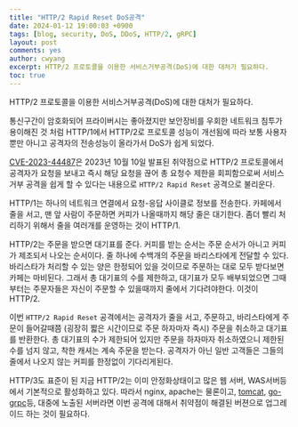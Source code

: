```yaml
---
title: "HTTP/2 Rapid Reset DoS공격"
date: 2024-01-12 19:00:03 +0900
tags: [blog, security, DoS, DDoS, HTTP/2, gRPC]
layout: post
comments: yes
author: cwyang
excerpt: HTTP/2 프로토콜을 이용한 서비스거부공격(DoS)에 대한 대처가 필요하다.
toc: true
---
```

HTTP/2 프로토콜을 이용한 서비스거부공격(DoS)에 대한 대처가 필요하다.

통신구간이 암호화되어 프라이버시는 좋아졌지만 보안장비를 우회한 네트워크 침투가 용이해진 것 처럼
HTTP/1에서 HTTP/2로 프로토콜 성능이 개선됨에 따라 보통 사용자뿐만 아니고 공격자의 전송성능이 올라가서
DoS가 쉽게 되었다.

[CVE-2023-44487](https://nvd.nist.gov/vuln/detail/CVE-2023-44487)은 2023년 10월 10일 발표된 취약점으로 
HTTP/2 프로토콜에서 공격자가 요청을 보내고 즉시 해당 요청을 끊어 총 요청수 제한을 회피함으로써 
서비스 거부 공격을 쉽게 할 수 있다는 내용으로 `HTTP/2 Rapid Reset` 공격으로 불리운다.

HTTP/1는 하나의 네트워크 연결에서 요청-응답 사이클로 정보를 전송한다.
카페에서 줄을 서고, 맨 앞 사람이 주문하면 커피가 나올때까지 해당 줄은 대기한다.
좀더 빨리 처리하기 위해서 줄을 여러개를 운영하는 것이 HTTP/1.

HTTP/2는 주문을 받으면 대기표를 준다. 커피를 받는 순서는 주문 순서가 아니고 커피가 제조되서 나오는 순서이다.
줄 하나에 수백개의 주문을 바리스타에게 전달할 수 있다.
바리스타가 처리할 수 있는 양은 한정되어 있을 것이므로 주문하는 대로 모두 받다보면 카페는 마비된다.
그래서 총 대기표의 수를 제한하고, 대기표가 모두 배부되었으면 그때부터는 주문자들은 자신이 주문할 수 있을때까지
줄에서 기다려야한다. 이것이 HTTP/2.

이번 `HTTP/2 Rapid Reset` 공격에서는 공격자가 줄을 서고, 주문하고, 바리스타에게 주문이 들어갈때쯤 (굉장히 짧은 시간이므로 주문 하자마자 즉시) 주문을 취소하고 대기표를 반환한다. 총 대기표의 수가 제한되어 있지만 주문을 하자마자 취소하였으니
제한된 수를 넘지 않고, 착한 캐셔는 계속 주문을 받는다. 공격자가 아닌 일반 고객들은 그들의 줄에서  나오지 않는 커피를 한정없이 기다리게된다.

HTTP/3도 표준이 된 지금 HTTP/2는 이미 안정화상태이고 많은 웹 서버, WAS서버등에서 기본적으로 활성화하고 있다.
따라서 nginx, apache는 물론이고, [tomcat](https://tomcat.apache.org/security-11.html), [go-grpc](https://github.com/grpc/grpc-go/security/advisories/GHSA-m425-mq94-257g)등, 대중에 노출된 서버라면 
이번 공격에 대해서 취약점이 해결된 버젼으로 업그레이드 하는 것이 필요하다.
